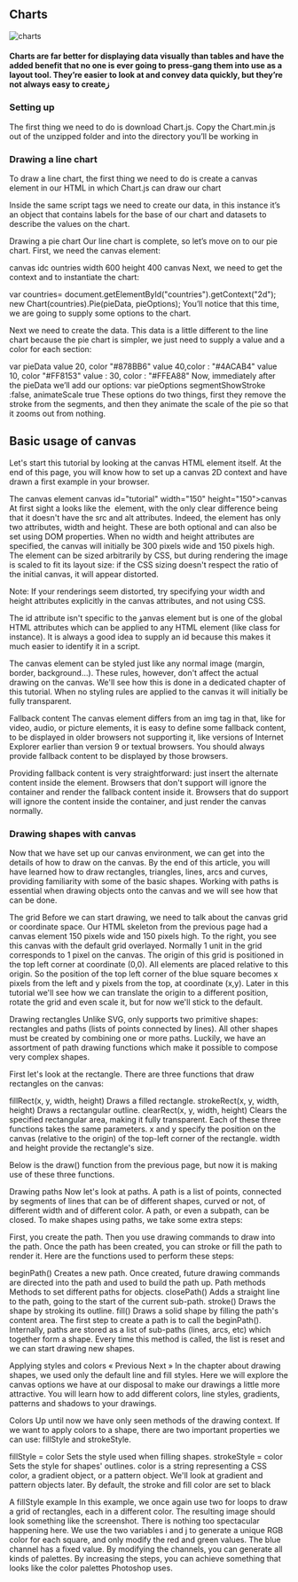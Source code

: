 ## Charts
![charts](https://www.mcdruid.co.uk/sites/default/files/legacy_files/images/chartfromhtml.png)

#### Charts are far better for displaying data visually than tables and have the added benefit that no one is ever going to press-gang them into use as a layout tool. They’re easier to look at and convey data quickly, but they’re not always easy to createز

### Setting up
The first thing we need to do is download Chart.js. Copy the Chart.min.js out of the unzipped folder and into the directory you’ll be working in

### Drawing a line chart
To draw a line chart, the first thing we need to do is create a canvas element in our HTML in which Chart.js can draw our chart

Inside the same script tags we need to create our data, in this instance it’s an object that contains labels for the base of our chart and datasets to describe the values on the chart.


Drawing a pie chart
Our line chart is complete, so let’s move on to our pie chart. First, we need the canvas element:

canvas idc ountries  width 600 height 400 canvas
Next, we need to get the context and to instantiate the chart:

var countries= document.getElementById("countries").getContext("2d");
new Chart(countries).Pie(pieData, pieOptions);
You’ll notice that this time, we are going to supply some options to the chart.

Next we need to create the data. This data is a little different to the line chart because the pie chart is simpler, we just need to supply a value and a color for each section:

var pieData 
value 20,
color "#878BB6"
value  40,color : "#4ACAB4"
value  10,
color "#FF8153"
value : 30,
color : "#FFEA88"
Now, immediately after the pieData we’ll add our options:
var pieOptions 
segmentShowStroke :false,
animateScale  true
These options do two things, first they remove the stroke from the segments, and then they animate the scale of the pie so that it zooms out from nothing.

## Basic usage of canvas

Let's start this tutorial by looking at the canvas HTML element itself. At the end of this page, you will know how to set up a canvas 2D context and have drawn a first example in your browser.

The canvas element
canvas id="tutorial" width="150" height="150">canvas
At first sight a <canvas> looks like the <img> element, with the only clear difference being that it doesn't have the src and alt attributes. Indeed, the <canvas> element has only two attributes, width and height. These are both optional and can also be set using DOM properties. When no width and height attributes are specified, the canvas will initially be 300 pixels wide and 150 pixels high. The element can be sized arbitrarily by CSS, but during rendering the image is scaled to fit its layout size: if the CSS sizing doesn't respect the ratio of the initial canvas, it will appear distorted.

Note: If your renderings seem distorted, try specifying your width and height attributes explicitly in the canvas attributes, and not using CSS.

The id attribute isn't specific to the ؤanvas element but is one of the global HTML attributes which can be applied to any HTML element (like class for instance). It is always a good idea to supply an id because this makes it much easier to identify it in a script.

The canvas element can be styled just like any normal image (margin, border, background…). These rules, however, don't affect the actual drawing on the canvas. We'll see how this is done in a dedicated chapter of this tutorial. When no styling rules are applied to the canvas it will initially be fully transparent.

Fallback content
The canvas element differs from an img tag in that, like for video, audio, or picture elements, it is easy to define some fallback content, to be displayed in older browsers not supporting it, like versions of Internet Explorer earlier than version 9 or textual browsers. You should always provide fallback content to be displayed by those browsers.

Providing fallback content is very straightforward: just insert the alternate content inside the <canvas> element. Browsers that don't support <canvas> will ignore the container and render the fallback content inside it. Browsers that do support <canvas> will ignore the content inside the container, and just render the canvas normally.

### Drawing shapes with canvas

Now that we have set up our canvas environment, we can get into the details of how to draw on the canvas. By the end of this article, you will have learned how to draw rectangles, triangles, lines, arcs and curves, providing familiarity with some of the basic shapes. Working with paths is essential when drawing objects onto the canvas and we will see how that can be done.

The grid
Before we can start drawing, we need to talk about the canvas grid or coordinate space. Our HTML skeleton from the previous page had a canvas element 150 pixels wide and 150 pixels high. To the right, you see this canvas with the default grid overlayed. Normally 1 unit in the grid corresponds to 1 pixel on the canvas. The origin of this grid is positioned in the top left corner at coordinate (0,0). All elements are placed relative to this origin. So the position of the top left corner of the blue square becomes x pixels from the left and y pixels from the top, at coordinate (x,y). Later in this tutorial we'll see how we can translate the origin to a different position, rotate the grid and even scale it, but for now we'll stick to the default.

Drawing rectangles
Unlike SVG, <canvas> only supports two primitive shapes: rectangles and paths (lists of points connected by lines). All other shapes must be created by combining one or more paths. Luckily, we have an assortment of path drawing functions which make it possible to compose very complex shapes.

First let's look at the rectangle. There are three functions that draw rectangles on the canvas:

fillRect(x, y, width, height)
Draws a filled rectangle.
strokeRect(x, y, width, height)
Draws a rectangular outline.
clearRect(x, y, width, height)
Clears the specified rectangular area, making it fully transparent.
Each of these three functions takes the same parameters. x and y specify the position on the canvas (relative to the origin) of the top-left corner of the rectangle. width and height provide the rectangle's size.

Below is the draw() function from the previous page, but now it is making use of these three functions.

Drawing paths
Now let's look at paths. A path is a list of points, connected by segments of lines that can be of different shapes, curved or not, of different width and of different color. A path, or even a subpath, can be closed. To make shapes using paths, we take some extra steps:

First, you create the path.
Then you use drawing commands to draw into the path.
Once the path has been created, you can stroke or fill the path to render it.
Here are the functions used to perform these steps:

beginPath()
Creates a new path. Once created, future drawing commands are directed into the path and used to build the path up.
Path methods
Methods to set different paths for objects.
closePath()
Adds a straight line to the path, going to the start of the current sub-path.
stroke()
Draws the shape by stroking its outline.
fill()
Draws a solid shape by filling the path's content area.
The first step to create a path is to call the beginPath(). Internally, paths are stored as a list of sub-paths (lines, arcs, etc) which together form a shape. Every time this method is called, the list is reset and we can start drawing new shapes.

Applying styles and colors
« Previous
Next »
In the chapter about drawing shapes, we used only the default line and fill styles. Here we will explore the canvas options we have at our disposal to make our drawings a little more attractive. You will learn how to add different colors, line styles, gradients, patterns and shadows to your drawings.

Colors
Up until now we have only seen methods of the drawing context. If we want to apply colors to a shape, there are two important properties we can use: fillStyle and strokeStyle.

fillStyle = color
Sets the style used when filling shapes.
strokeStyle = color
Sets the style for shapes' outlines.
color is a string representing a CSS color, a gradient object, or a pattern object. We'll look at gradient and pattern objects later. By default, the stroke and fill color are set to black

A fillStyle example
In this example, we once again use two for loops to draw a grid of rectangles, each in a different color. The resulting image should look something like the screenshot. There is nothing too spectacular happening here. We use the two variables i and j to generate a unique RGB color for each square, and only modify the red and green values. The blue channel has a fixed value. By modifying the channels, you can generate all kinds of palettes. By increasing the steps, you can achieve something that looks like the color palettes Photoshop uses.